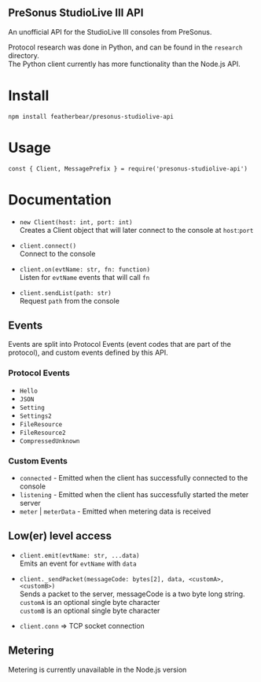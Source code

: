 PreSonus StudioLive III API
---

An unofficial API for the StudioLive III consoles from PreSonus.  

Protocol research was done in Python, and can be found in the `research` directory.  
The Python client currently has more functionality than the Node.js API.

# Install

`npm install featherbear/presonus-studiolive-api`

# Usage

`const { Client, MessagePrefix } = require('presonus-studiolive-api')`

# Documentation

* `new Client(host: int, port: int)`  
Creates a Client object that will later connect to the console at `host`:`port`

* `client.connect()`  
Connect to the console

<!-- * `client.listen()`  
Start the metering server

* `client.stop()`  
Stop the metering server

* `client.setUDPServerPort(port: int)`  
Set the listen port of the metering server.  
Can only be run while the metering server is not running -->

* `client.on(evtName: str, fn: function)`  
Listen for `evtName` events that will call `fn`

* `client.sendList(path: str)`  
Request `path` from the console

## Events

Events are split into Protocol Events (event codes that are part of the protocol), and custom events defined by this API.  

### Protocol Events

* `Hello`
* `JSON`
* `Setting`
* `Settings2`
* `FileResource`
* `FileResource2`
* `CompressedUnknown`

### Custom Events

* `connected` - Emitted when the client has successfully connected to the console
* `listening` - Emitted when the client has successfully started the meter server
* `meter` | `meterData` - Emitted when metering data is received

## Low(er) level access

* `client.emit(evtName: str, ...data)`  
Emits an event for `evtName` with `data`

* `client._sendPacket(messageCode: bytes[2], data, <customA>, <customB>)`  
Sends a packet to the server, messageCode is a two byte long string.  
`customA` is an optional single byte character  
`customB` is an optional single byte character  

* `client.conn` => TCP socket connection

## Metering

Metering is currently unavailable in the Node.js version

<!-- Metering data is stored as a dictionary -->


<!-- ```
{
  input: [..., ..., ... /* 32 */], // Input signal
  chain1input: input
  chain1output: [..., ..., ... /* 32 */], // First FX chain
  chain2input: chain1output,
  chain2output: [..., ..., ... /* 32 */], // Second FX chain
  chain3input: chain2output,
  chain3output: [..., ..., ... /* 32 */], // Third FX chain
  chain4input: chain3output,
  chain4output: [..., ..., ... /* 32 */], // Fourth FX chain
  level: chain4output
}
``` -->